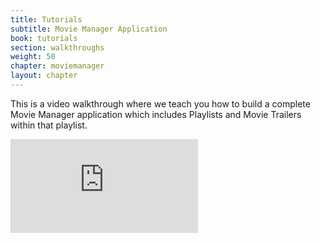 ```yaml
---
title: Tutorials
subtitle: Movie Manager Application
book: tutorials
section: walkthroughs
weight: 50
chapter: moviemanager
layout: chapter
---
```

This is a video walkthrough where we teach you how to build a complete Movie Manager application which includes Playlists and Movie Trailers within that playlist.

<div class="embed-responsive embed-responsive-16by9">
  <iframe class="embed-responsive-item" src="https://www.youtube.com/embed/_25-wYc3l0w?rel=0&amp;showinfo=0" frameborder="0" allowfullscreen></iframe>
</div>
